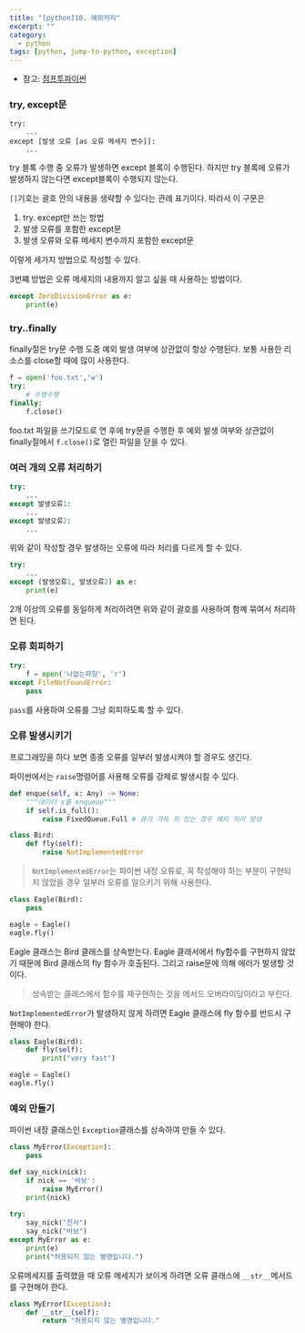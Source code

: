 ```yaml
---
title: "[python]10. 예외처리"
excerpt: ""
category:
  - python
tags: [python, jump-to-python, exception]
---
```


- 참고: [점프투파이썬](https://wikidocs.net/30)



### try, except문

```pyrhon
try:
	...
except [발생 오류 [as 오류 메세지 변수]]:
	...
```

try 블록 수행 중 오류가 발생하면 except 블록이 수행된다. 하지만 try 블록에 오류가 발생하지 않는다면 except블록이 수행되지 않는다.

`[]`기호는 괄호 안의 내용을 생략할 수 있다는 관례 표기이다. 따라서 이 구문은

1. try. except만 쓰는 방법
2. 발생 오류를 포함한 except문
3. 발생 오류와 오류 메세지 변수까지 포함한 except문

이렇게 세가지 방법으로 작성할 수 있다.

3번쨰 방법은 오류 메세지의 내용까지 알고 싶을 때 사용하는 방법이다.

```python
except ZeroDivisionError as e:
    print(e)
```



### try..finally

finally절은 try문 수행 도중 예외 발생 여부에 상관없이 항상 수행된다. 보통 사용한 리소스를 close할 때에 많이 사용한다.

```python
f = open('foo.txt','w')
try:
    # 수행수행
finally:
    f.close()
```

foo.txt 파일을 쓰기모드로 연 후에 try문을 수행한 후 예외 발생 여부와 상관없이 finally절에서 `f.close()`로 열린 파일을 닫을 수 있다.



### 여러 개의 오류 처리하기

```python
try:
    ...
except 발생오류1:
    ...
except 발생오류2:
    ...
```

위와 같이 작성할 경우 발생하는 오류에 따라 처리를 다르게 할 수 있다.

```python
try:
    ...
except (발생오류1, 발생오류2) as e:
    print(e)
```

2개 이상의 오류를 동일하게 처리하려면 위와 같이 괄호를 사용하여 함꼐 묶여서 처리하면 된다.



### 오류 회피하기

```python
try:
    f = open('나없는파일', 'r')
except FileNotFoundError:
    pass
```

`pass`를 사용하여 오류를 그냥 회피하도록 할 수 있다.



### 오류 발생시키기

프로그래밍을 하다 보면 종종 오류를 일부러 발생시켜야 할 경우도 생긴다.

파이썬에서는 `raise`명령어를 사용해 오류를 강제로 발생시킬 수 있다.

```python
def enque(self, x: Any) -> None:
    """데이터 x를 enqueue"""
    if self.is_full():
        raise FixedQueue.Full # 큐가 가득 차 있는 경우 예외 처리 발생
```

```python
class Bird:
    def fly(self):
        raise NotImplementedError
```

> `NotImplementedError`는 파이썬 내장 오류로, 꼭 작성해야 하는 부분이 구현되지 않았을 경우 일부러 오류를 일으키기 위해 사용한다.

```python
class Eagle(Bird):
    pass

eagle = Eagle()
eagle.fly()
```

Eagle 클래스는 Bird 클래스를 상속받는다. Eagle 클래서에서 fly함수를 구현하지 않았기 때문에 Bird 클래스의 fly 함수가 호출된다. 그리고 raise문에 의해 에러가 발생할 것이다.

> 상속받는 클래스에서 함수를 재구현하는 것을 메서드 오버라이딩이라고 부린다.

`NotImplementedError`가 발생하지 않게 하려면 Eagle  클래스에 fly 함수를 반드시 구현해야 한다.

```python
class Eagle(Bird):
    def fly(self):
        print("very fast")

eagle = Eagle()
eagle.fly()
```



### 예외 만들기

파이썬 내장 클래스인 `Exception`클래스를 상속하여 만들 수 있다.

```python
class MyError(Exception):
    pass

def say_nick(nick):
    if nick == '바보':
        raise MyError()
    print(nick)
    
try:
    say_nick("천사")
    say_nick("바보")
except MyError as e:
    print(e)
    print("허용되지 않는 별명입니다.")
```

오류메세지를 출력했을 때 오류 메세지가 보이게 하려면 오류 클래스에 `__str__`메서드를 구현해야 한다. 

```python
class MyError(Exception):
    def __str__(self):
        return "허용되지 않는 별명입니다."
```

